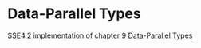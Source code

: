 # Data-Parallel Types

SSE4.2 implementation of [chapter 9 Data-Parallel Types](http://www.open-std.org/jtc1/sc22/wg21/docs/papers/2019/n4808.pdf)
